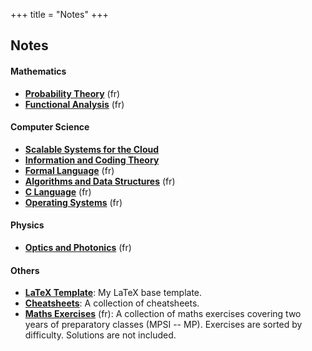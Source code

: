 +++
title = "Notes"
+++

## Notes

#### Mathematics
* [**Probability Theory**](probability.pdf) (fr)
* [**Functional Analysis**](analysis.pdf) (fr)

#### Computer Science
* [**Scalable Systems for the Cloud**](scalable-systems.pdf)
* [**Information and Coding Theory**](info-theory.pdf)
* [**Formal Language**](formal-language.pdf) (fr)
* [**Algorithms and Data Structures**](algorithms.pdf) (fr)
* [**C Language**](c-language.pdf) (fr)
* [**Operating Systems**](os.pdf) (fr)

#### Physics
* [**Optics and Photonics**](optics.pdf) (fr)

#### Others
* [**LaTeX Template**](https://github.com/ojroques/dotfiles/tree/master/latex):
My LaTeX base template.
* [**Cheatsheets**](https://github.com/ojroques/cheatsheets):
A collection of cheatsheets.
* [**Maths Exercises**](maths-exercises.pdf) (fr):
A collection of maths exercises covering two years of preparatory classes (MPSI -- MP). Exercises are sorted by difficulty. Solutions are not included.
